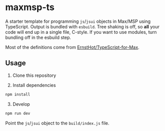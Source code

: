 # maxmsp-ts

A starter template for programming `js`/`jsui` objects in Max/MSP using TypeScript. Output is bundled with `esbuild`. Tree shaking is off, so **all** your code will end up in a single file, C-style. If you want to use modules, turn bundling off in the esbuild step.

Most of the definitions come from [ErnstHot/TypeScript-for-Max](https://github.com/ErnstHot/TypeScript-for-Max).

## Usage

1. Clone this repository

2. Install dependencies

```bash
npm install
```

3. Develop

```bash
npm run dev
```

Point the `js`/`jsui` object to the `build/index.js` file.
